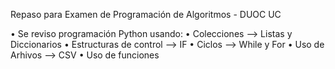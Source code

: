 Repaso para Examen de Programación de Algoritmos - DUOC UC 

•	Se reviso programación Python usando:
•	Colecciones --> Listas y Diccionarios
•	Estructuras de control --> IF 
•	Ciclos --> While y For
•	Uso de Arhivos --> CSV
•	Uso de funciones
